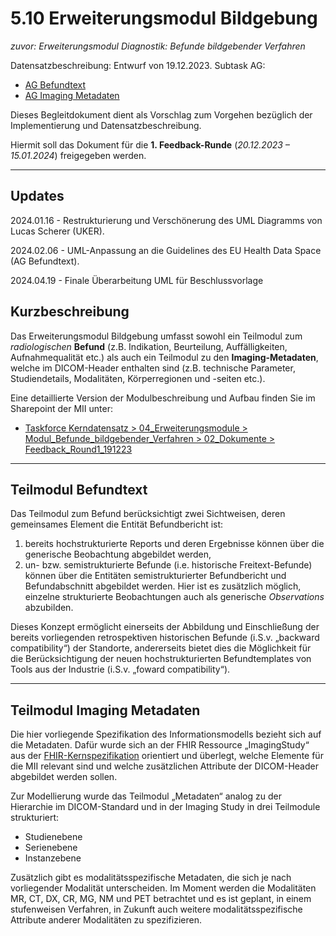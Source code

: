 # 5.10 Erweiterungsmodul Bildgebung 
_zuvor: Erweiterungsmodul Diagnostik: Befunde bildgebender Verfahren_

Datensatzbeschreibung: Entwurf von 19.12.2023. 
Subtask AG: 
- [AG Befundtext](#teilmodul:-befundtext)
- [AG Imaging Metadaten](#teilmodul:-imaging-metadaten)

Dieses Begleitdokument dient als Vorschlag zum Vorgehen bezüglich der Implementierung und Datensatzbeschreibung.

Hiermit soll das Dokument für die **1. Feedback-Runde** (_20.12.2023 – 15.01.2024_) freigegeben werden.

---

## Updates 
2024.01.16 - Restrukturierung und Verschönerung des UML Diagramms von Lucas Scherer (UKER).

2024.02.06 - UML-Anpassung an die Guidelines des EU Health Data Space (AG Befundtext).

2024.04.19 - Finale Überarbeitung UML für Beschlussvorlage


## Kurzbeschreibung
Das Erweiterungsmodul Bildgebung umfasst sowohl ein Teilmodul zum _radiologischen_ **Befund** (z.B. Indikation, Beurteilung, Auffälligkeiten, Aufnahmequalität etc.) als auch ein Teilmodul zu den **Imaging-Metadaten**, welche im DICOM-Header enthalten sind (z.B. technische Parameter, Studiendetails, Modalitäten, Körperregionen und -seiten etc.).

Eine detaillierte Version der Modulbeschreibung und Aufbau finden Sie im Sharepoint der MII unter: 
- [Taskforce Kerndatensatz > 04_Erweiterungsmodule > Modul_Befunde_bildgebender_Verfahren > 02_Dokumente > Feedback_Round1_191223](https://tmfev.sharepoint.com/:f:/r/sites/tmf/mi-i/Taskforce%20Kerndatensatz/04_Erweiterungsmodule/Modul_Befunde_bildgebender_Verfahren/02_Dokumente/Feedback_Round1_191223?csf=1&web=1&e=FwsZEY)

---

## Teilmodul Befundtext
Das Teilmodul zum Befund berücksichtigt zwei Sichtweisen, deren gemeinsames Element die Entität Befundbericht ist: 
1.	bereits hochstrukturierte Reports und deren Ergebnisse können über die generische Beobachtung abgebildet werden, 
2.	un- bzw. semistrukturierte Befunde (i.e. historische Freitext-Befunde) können über die Entitäten semistrukturierter Befundbericht und Befundabschnitt abgebildet werden. Hier ist es zusätzlich möglich, einzelne strukturierte Beobachtungen auch als generische _Observations_ abzubilden.

Dieses Konzept ermöglicht einerseits der Abbildung und Einschließung der bereits vorliegenden retrospektiven historischen Befunde (i.S.v. „backward compatibility“) der Standorte, andererseits bietet dies die Möglichkeit für die Berücksichtigung der neuen hochstrukturierten Befundtemplates von 
Tools aus der Industrie (i.S.v. „foward compatibility“).

---

## Teilmodul Imaging Metadaten 
Die hier vorliegende Spezifikation des Informationsmodells bezieht sich auf die Metadaten. Dafür wurde sich an der FHIR Ressource „ImagingStudy“ aus der [FHIR-Kernspezifikation](https://hl7.org/fhir/R4/imagingstudy.html) orientiert und überlegt, welche Elemente für die MII relevant sind und welche zusätzlichen Attribute der DICOM-Header abgebildet werden sollen.  

Zur Modellierung wurde das Teilmodul „Metadaten“ analog zu der Hierarchie im DICOM-Standard und in der Imaging Study in drei Teilmodule strukturiert:
- Studienebene
- Serienebene
- Instanzebene 

Zusätzlich gibt es modalitätsspezifische Metadaten, die sich je nach vorliegender Modalität unterscheiden. Im Moment werden die Modalitäten MR, CT, DX, CR, MG, NM und PET betrachtet und es ist geplant, in einem stufenweisen Verfahren, in Zukunft auch weitere modalitätsspezifische Attribute anderer Modalitäten zu spezifizieren.
